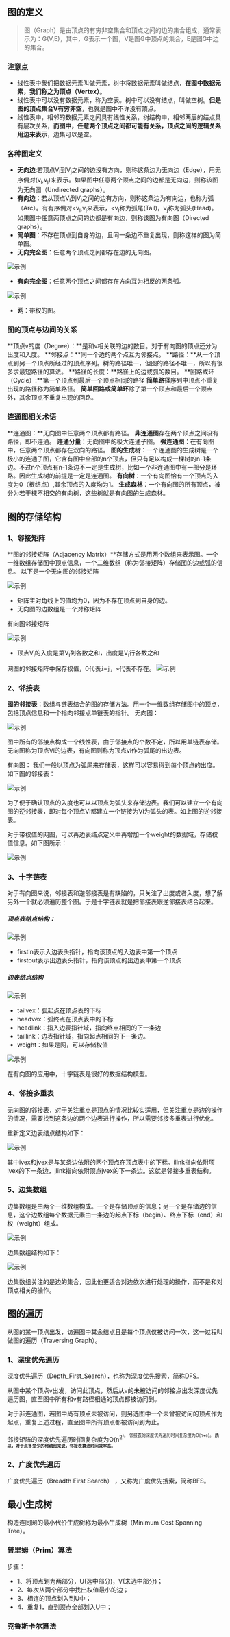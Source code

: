 ## 图的定义
> 图（Graph）是由顶点的有穷非空集合和顶点之间的边的集合组成，通常表示为：G(V,E)，其中，G表示一个图，V是图G中顶点的集合，E是图G中边的集合。
### 注意点
- 线性表中我们把数据元素叫做元素，树中将数据元素叫做结点，**在图中数据元素，我们称之为顶点（Vertex）**。
- 线性表中可以没有数据元素，称为空表。树中可以没有结点，叫做空树。**但是图的顶点集合V有穷非空**，也就是图中不许没有顶点。
- 线性表中，相邻的数据元素之间具有线性关系，树结构中，相邻两层的结点具有层次关系，**而图中，任意两个顶点之间都可能有关系，顶点之间的逻辑关系用边来表示**，边集可以是空。
 ### 各种图定义
 - **无向边**:若顶点V<sub>i</sub>到V<sub>j</sub>之间的边没有方向，则称这条边为无向边（Edge），用无序偶对(v<sub>i</sub>,v<sub>j</sub>)来表示。如果图中任意两个顶点之间的边都是无向边，则称该图为无向图（Undirected graphs）。
 - **有向边**：若从顶点V<sub>i</sub>到V<sub>j</sub>之间的边有方向，则称这条边为有向边，也称为弧（Arc）。有有序偶对<v<sub>i</sub>,v<sub>j</sub>来表示，<v<sub>i</sub>称为弧尾(Tail)，v<sub>j</sub>称为弧头(Head)。如果图中任意两顶点之间的边都是有向边，则称该图为有向图（Directed graphs）。
 - **简单图**：不存在顶点到自身的边，且同一条边不重复出现，则称这样的图为简单图。
 - **无向完全图**：任意两个顶点之间都存在边的无向图。
  
  ![示例](./images/无向完全图.png)

   - **有向完全图**：任意两个顶点之间都存在方向互为相反的两条弧。

  ![示例](./images/有向完全图.png)

   - **网**：带权的图。

 ### 图的顶点与边间的关系
 **顶点v的度（Degree）：**是和v相关联的边的数目。对于有向图的顶点还分为出度和入度。
 **邻接点：**同一个边的两个点互为邻接点。
**路径：**从一个顶点到另一个顶点所经过的顶点序列。树的路径唯一，但图的路径不唯一，所以有很多求最短路径的算法。
**路径的长度：**路径上的边或弧的数目。
**回路或环（Cycle）:**第一个顶点到最后一个顶点相同的路径
**简单路径**序列中顶点不重复出现的路径称为简单路径。
**简单回路或简单环**除了第一个顶点和最后一个顶点外，其余顶点不重复出现的回路。

### 连通图相关术语
**连通图：**无向图中任意两个顶点都有路径。
**非连通图**存在两个顶点之间没有路径，即不连通。
**连通分量**：无向图中的极大连通子图。
**强连通图**：在有向图中，任意两个顶点都存在双向的路径。
**图的生成树**：一个连通图的生成树是一个极小的连通子图，它含有图中全部的n个顶点，但只有足以构成一棵树的n-1条边。不过n个顶点有n-1条边不一定是生成树，比如一个非连通图中有一部分是环路。因此生成树的前提是一定是连通图。
**有向树**：一个有向图恰有一个顶点的入度为0（根结点）,其余顶点的入度均为1。
**生成森林**：一个有向图的所有顶点，被分为若干棵不相交的有向树，这些树就是有向图的生成森林。
## 图的存储结构
### 1、邻接矩阵
**图的邻接矩阵（Adjacency Matrix）**存储方式是用两个数组来表示图。一个一维数组存储图中顶点信息，一个二维数组（称为邻接矩阵）存储图的边或弧的信息。
以下是一个无向图的邻接矩阵

![示例](./images/无向图邻接矩阵.png)

- 矩阵主对角线上的值均为0，因为不存在顶点到自身的边。
- 无向图的边数组是一个对称矩阵
 
 有向图邻接矩阵

 ![示例](./images/有向图邻接矩阵.png)
 - 顶点V<sub>i</sub>的入度是第V<sub>i</sub>列各数之和，出度是V<sub>i</sub>行各数之和

网图的邻接矩阵中保存权值，0代表`i=j`，`∞`代表不存在。
 ![示例](./images/网图邻接矩阵.png)

 ### 2、邻接表
 **图的邻接表**：数组与链表结合的图的存储方法。用一个一维数组存储图中的顶点，包括顶点信息和一个指向邻接点单链表的指针。
无向图：

 ![示例](./images/无向图邻接表.png)

  图中所有的邻接点构成一个线性表，由于邻接点的个数不定，所以用单链表存储。无向图称为顶点Vi的边表，有向图则称为顶点vi作为弧尾的出边表。

有向图：
我们一般以顶点为弧尾来存储表，这样可以容易得到每个顶点的出度。如下图的邻接表：

 ![示例](./images/有向图邻接表.png)

为了便于确认顶点的入度也可以以顶点为弧头来存储边表。我们可以建立一个有向图的逆邻接表，即对每个顶点Vi都建立一个链接为Vi为弧头的表。如上图的逆邻接表。

对于带权值的网图，可以再边表结点定义中再增加一个weight的数据域，存储权值信息。如下图所示：

 ![示例](./images/网图邻接表.png)

  ### 3、十字链表
  对于有向图来说，邻接表和逆邻接表是有缺陷的，只关注了出度或者入度，想了解另外一个就必须遍历整个图。于是十字链表就是把邻接表跟逆邻接表结合起来。
 
 ##### 顶点表结点结构：

 ![示例](./images/顶点表结点结构.png)

 - firstin表示入边表头指针，指向该顶点的入边表中第一个顶点
 - firstout表示出边表头指针，指向该顶点的出边表中第一个顶点
 ##### 边表结点结构

  ![示例](./images/边表结点结构.png)

  - tailvex：弧起点在顶点表的下标
  - headvex：弧终点在顶点表中的下标
  - headlink：指入边表指针域，指向终点相同的下一条边
  - taillink：边表指针域，指向起点相同的下一条边。
  - weight：如果是网，可以存储权值

  ![示例](./images/十字链表结构.png)

  在有向图的应用中，十字链表是很好的数据结构模型。
  
  ### 4、邻接多重表
无向图的邻接表，对于关注重点是顶点的情况比较实适用，但关注重点是边的操作的情况，需要找到这条边的两个边表进行操作，所以需要邻接多重表进行优化。

重新定义边表结点结构如下：

![示例](./images/邻接多重表边表结点.png)

其中ivex和jvex是与某条边依附的两个顶点在顶点表中的下标。ilink指向依附项ivex的下一条边，jlink指向依附顶点jvex的下一条边。这就是邻接多重表结构。

### 5、边集数组
边集数组是由两个一维数组构成。一个是存储顶点的信息；另一个是存储边的信息，这个边数组每个数据元素由一条边的起点下标（begin）、终点下标（end）和权（weight）组成。

![示例](./images/边集数组.png)

边集数组结构如下：

![示例](./images/边集数组结构.png)

边集数组关注的是边的集合，因此他更适合对边依次进行处理的操作，而不是和对顶点相关的操作。
## 图的遍历
从图的某一顶点出发，访遍图中其余结点且是每个顶点仅被访问一次，这一过程叫做图的遍历（Traversing Graph）。
### 1、深度优先遍历
深度优先遍历（Depth_First_Search），也称为深度优先搜索，简称DFS。

从图中某个顶点v出发，访问此顶点，然后从v的未被访问的邻接点出发深度优先遍历图，直至图中所有和v有路径相通的顶点都被访问到。

对于非连通图，若图中尚有顶点未被访问，则另选图中一个未曾被访问的顶点作为起点，重复上述过程，直至图中所有顶点都被访问到为止。

邻接矩阵的深度优先遍历时间复杂度为O(n<sup>2<sup>)。
邻接表的深度优先遍历时间复杂度为O(n+e)。
**所以，对于点多变少的稀疏图来说，邻接表算法时间效率高。**

### 2、广度优先遍历
广度优先遍历（Breadth First Search） ，又称为广度优先搜索，简称BFS。

## 最小生成树
构造连同网的最小代价生成树称为最小生成树（Minimum Cost Spanning Tree）。

### 普里姆（Prim）算法
步骤：
- 1、将顶点划为两部分，U(选中部分)，V(未选中部分)；
- 2、每次从两个部分中找出权值最小的边；
- 3、相连的顶点划入到U中；
- 4、重复1，直到顶点全部划入U中；
### 克鲁斯卡尔算法

